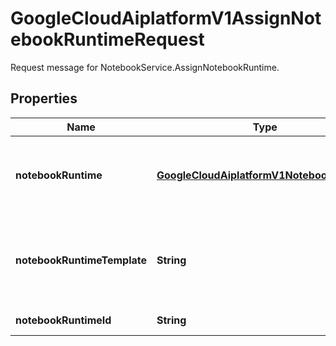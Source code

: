 

# GoogleCloudAiplatformV1AssignNotebookRuntimeRequest

Request message for NotebookService.AssignNotebookRuntime.

## Properties

| Name | Type | Description | Notes |
|------------ | ------------- | ------------- | -------------|
|**notebookRuntime** | [**GoogleCloudAiplatformV1NotebookRuntime**](GoogleCloudAiplatformV1NotebookRuntime.md) | Required. Provide runtime specific information (e.g. runtime owner, notebook id) used for NotebookRuntime assignment. |  [optional] |
|**notebookRuntimeTemplate** | **String** | Required. The resource name of the NotebookRuntimeTemplate based on which a NotebookRuntime will be assigned (reuse or create a new one). |  [optional] |
|**notebookRuntimeId** | **String** | Optional. User specified ID for the notebook runtime. |  [optional] |



